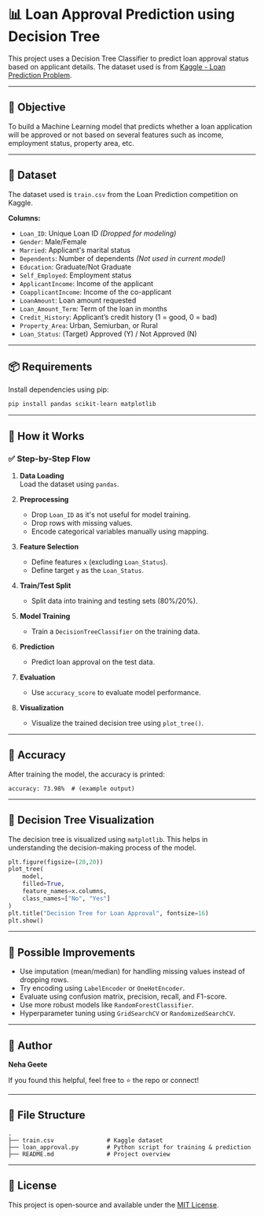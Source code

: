 # 📊 Loan Approval Prediction using Decision Tree

This project uses a Decision Tree Classifier to predict loan approval status based on applicant details. The dataset used is from [Kaggle - Loan Prediction Problem](https://www.kaggle.com/c/loan-prediction-problem/data).

---

## 🧠 Objective

To build a Machine Learning model that predicts whether a loan application will be approved or not based on several features such as income, employment status, property area, etc.

---

## 📁 Dataset

The dataset used is `train.csv` from the Loan Prediction competition on Kaggle.

**Columns:**

- `Loan_ID`: Unique Loan ID *(Dropped for modeling)*
- `Gender`: Male/Female
- `Married`: Applicant's marital status
- `Dependents`: Number of dependents *(Not used in current model)*
- `Education`: Graduate/Not Graduate
- `Self_Employed`: Employment status
- `ApplicantIncome`: Income of the applicant
- `CoapplicantIncome`: Income of the co-applicant
- `LoanAmount`: Loan amount requested
- `Loan_Amount_Term`: Term of the loan in months
- `Credit_History`: Applicant’s credit history (1 = good, 0 = bad)
- `Property_Area`: Urban, Semiurban, or Rural
- `Loan_Status`: (Target) Approved (Y) / Not Approved (N)

---

## 📦 Requirements

Install dependencies using pip:

```bash
pip install pandas scikit-learn matplotlib
```

---

## 🚀 How it Works

### ✅ Step-by-Step Flow

1. **Data Loading**  
   Load the dataset using `pandas`.

2. **Preprocessing**
   - Drop `Loan_ID` as it's not useful for model training.
   - Drop rows with missing values.
   - Encode categorical variables manually using mapping.

3. **Feature Selection**
   - Define features `x` (excluding `Loan_Status`).
   - Define target `y` as the `Loan_Status`.

4. **Train/Test Split**
   - Split data into training and testing sets (80%/20%).

5. **Model Training**
   - Train a `DecisionTreeClassifier` on the training data.

6. **Prediction**
   - Predict loan approval on the test data.

7. **Evaluation**
   - Use `accuracy_score` to evaluate model performance.

8. **Visualization**
   - Visualize the trained decision tree using `plot_tree()`.

---

## 🧪 Accuracy

After training the model, the accuracy is printed:

```
accuracy: 73.98%  # (example output)
```

---

## 🌳 Decision Tree Visualization

The decision tree is visualized using `matplotlib`. This helps in understanding the decision-making process of the model.

```python
plt.figure(figsize=(20,20))
plot_tree(
    model,
    filled=True,
    feature_names=x.columns,
    class_names=["No", "Yes"]
)
plt.title("Decision Tree for Loan Approval", fontsize=16)
plt.show()
```

---

## 🧠 Possible Improvements

- Use imputation (mean/median) for handling missing values instead of dropping rows.
- Try encoding using `LabelEncoder` or `OneHotEncoder`.
- Evaluate using confusion matrix, precision, recall, and F1-score.
- Use more robust models like `RandomForestClassifier`.
- Hyperparameter tuning using `GridSearchCV` or `RandomizedSearchCV`.

---

## 📌 Author

**Neha Geete**

If you found this helpful, feel free to ⭐ the repo or connect!

---

## 📂 File Structure

```
.
├── train.csv               # Kaggle dataset
├── loan_approval.py        # Python script for training & prediction
├── README.md               # Project overview
```

---

## 📎 License

This project is open-source and available under the [MIT License](LICENSE).
